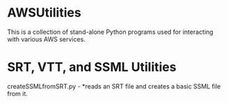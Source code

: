 # AWSUtilities
This is a collection of stand-alone Python programs used for interacting with various AWS services.   


# SRT, VTT, and SSML Utilities

createSSMLfromSRT.py - *reads an SRT file and creates a basic SSML file from it.
